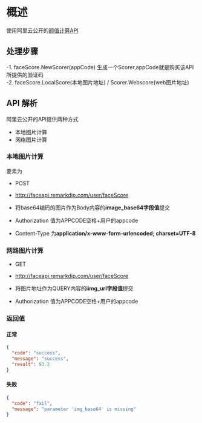 
# 概述
使用阿里云公开的[颜值计算API](https://market.aliyun.com/products/57124001/cmapi014897.html?spm=5176.8216963.738025.22.9wrCe2#sku=yuncode889700000)

## 处理步骤		
 -1. faceScore.NewScorer(appCode) 生成一个Scorer,appCode就是购买该API所提供的验证码		
 -2. faceScore.LocalScore(本地图片地址)  / Scorer.Webscore(web图片地址)
 
## API 解析
阿里云公开的API提供两种方式
*   本地图片计算  
*   网络图片计算

### 本地图片计算
要素为
*   POST
*   http://faceapi.remarkdip.com/user/faceScore
*   将base64编码的图片作为Body内容的**image_base64字段值**提交

*   Authorization 值为APPCODE空格+用户的appcode
*   Content-Type 为**application/x-www-form-urlencoded; charset=UTF-8**

### 网路图片计算

*   GET
*   http://faceapi.remarkdip.com/user/faceScore
*   将图片地址作为QUERY内容的**iimg_url字段值**提交

*   Authorization 值为APPCODE空格+用户的appcode


### 返回值

#### 正常

```json
{
  "code": "success",
  "message": "success",
  "result": 93.2
}
```
#### 失败

```json
{
  "code": "fail",
  "message": "parameter 'img_base64' is missing"
}
```
